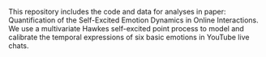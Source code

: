 This repository includes the code and data for analyses in paper: Quantification of the Self-Excited Emotion Dynamics in Online Interactions.
We use a multivariate Hawkes self-excited point process to model and calibrate the temporal expressions of six basic emotions in YouTube live chats.
